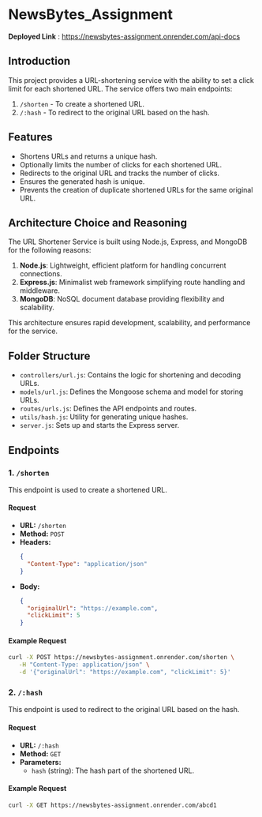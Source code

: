 # NewsBytes_Assignment
   
   **Deployed Link** : https://newsbytes-assignment.onrender.com/api-docs

## Introduction

This project provides a URL-shortening service with the ability to set a click limit for each shortened URL. The service offers two main endpoints:

1. `/shorten` - To create a shortened URL.
2. `/:hash` - To redirect to the original URL based on the hash.

## Features

- Shortens URLs and returns a unique hash.
- Optionally limits the number of clicks for each shortened URL.
- Redirects to the original URL and tracks the number of clicks.
- Ensures the generated hash is unique.
- Prevents the creation of duplicate shortened URLs for the same original URL.

## Architecture Choice and Reasoning

The URL Shortener Service is built using Node.js, Express, and MongoDB for the following reasons:

1. **Node.js**: Lightweight, efficient platform for handling concurrent connections.
2. **Express.js**: Minimalist web framework simplifying route handling and middleware.
3. **MongoDB**: NoSQL document database providing flexibility and scalability.

This architecture ensures rapid development, scalability, and performance for the service.

## Folder Structure

- `controllers/url.js`: Contains the logic for shortening and decoding URLs.
- `models/url.js`: Defines the Mongoose schema and model for storing URLs.
- `routes/urls.js`: Defines the API endpoints and routes.
- `utils/hash.js`: Utility for generating unique hashes.
- `server.js`: Sets up and starts the Express server.

## Endpoints

### 1. `/shorten`

This endpoint is used to create a shortened URL.

#### Request

- **URL:** `/shorten`
- **Method:** `POST`
- **Headers:** 
  ```json
  {
    "Content-Type": "application/json"
  }
  ```
- **Body:**
  ```json
  {
    "originalUrl": "https://example.com",
    "clickLimit": 5
  }
  ```
#### Example Request
  ```sh
 curl -X POST https://newsbytes-assignment.onrender.com/shorten \
     -H "Content-Type: application/json" \
     -d '{"originalUrl": "https://example.com", "clickLimit": 5}'
 ```
### 2. `/:hash`

This endpoint is used to redirect to the original URL based on the hash.

#### Request

- **URL:** `/:hash`
- **Method:** `GET`
- **Parameters:**
  - `hash` (string): The hash part of the shortened URL.
#### Example Request
  ```sh
curl -X GET https://newsbytes-assignment.onrender.com/abcd1
```
